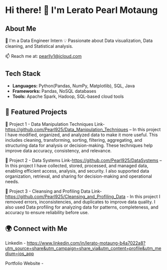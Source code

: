 # Hi there! 👋 I'm Lerato Pearl Motaung
 
## About Me  
🌱 I'm a Data Engineer Intern
💡 Passionate about Data visualization, Data cleaning, and Statistical analysis.
 
📫 Reach me at: pearlly1@icloud.com
 
## Tech Stack  
- **Languages:** Python(Pandas, NumPy, Matplotlib), SQL, Java
- **Frameworks:** Pandas, NoSQL databases
- **Tools:** Apache Spark, Hadoop, SQL-based cloud tools
 
## 📌 Featured Projects  
🔹 Project 1 - Data Manipulation Techniques Link-https://github.com/Pearl925/Data_Manipulation_Techniques – In this project I have modified, organized, and analyzed data to make it more useful. This includes cleaning, transforming, sorting, filtering, aggregating, and structuring data for analysis or decision-making. These techniques help improve data accuracy, consistency, and relevance.
 
🔹 Project 2 - Data Systems Link-https://github.com/Pearl925/DataSystems – In this project I have collected, stored, processed, and managed data, enabling efficient access, analysis, and security. I also supported data organization, retrieval, and sharing for decision-making and operational needs.
 
🔹 Project 3 - Cleansing and Profiling Data Link-https://github.com/Pearl925/Cleansing_and_Profiling_Data - In this project I removed errors, inconsistencies, and duplicates to improve data quality. I also used Data profiling for analyzing data for patterns, completeness, and accuracy to ensure reliability before use.
 
## 🌍 Connect with Me  
Linkedin - https://www.linkedin.com/in/lerato-motaung-b4a7022a8?utm_source=share&utm_campaign=share_via&utm_content=profile&utm_medium=ios_app
 
 
Portfolio Website -
